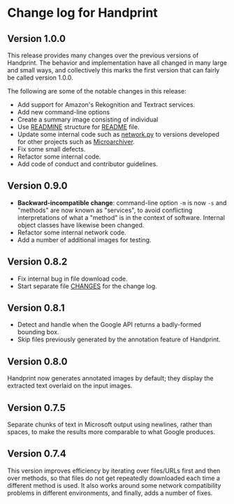 Change log for Handprint
========================

Version 1.0.0
--------------

This release provides many changes over the previous versions of Handprint.  The behavior and implementation have all changed in many large and small ways, and collectively this marks the first version that can fairly be called version 1.0.0.

The following are some of the notable changes in this release:

* Add support for Amazon's Rekognition and Textract services.
* Add new command-line options
* Create a summary image consisting of individual
* Use [READMINE](https://github.com/mhucka/readmine) structure for [README](README.md) file.
* Update some internal code such as [network.py](handprint/network.py) to versions developed for other projects such as [Microarchiver](https://github/caltechlibrary/microarchiver).
* Fix some small defects.
* Refactor some internal code.
* Add code of conduct and contributor guidelines.


Version 0.9.0
-------------

* **Backward-incompatible change**: command-line option `-m` is now `-s` and "methods" are now known as "services", to avoid conflicting interpretations of what a "method" is in the context of software.  Internal object classes have likewise been changed.
* Refactor some internal network code.
* Add a number of additional images for testing.


Version 0.8.2
-------------

* Fix internal bug in file download code.
* Start separate file [CHANGES](https://github.com/caltechlibrary/handprint/blob/master/CHANGES.md) for the change log.


Version 0.8.1
-------------

* Detect and handle when the Google API returns a badly-formed bounding box.
* Skip files previously generated by the annotation feature of Handprint.


Version 0.8.0
-------------

Handprint now generates annotated images by default; they display the extracted text overlaid on the input images.


Version 0.7.5
-------------

Separate chunks of text in Microsoft output using newlines, rather than spaces, to make the results more comparable to what Google produces.


Version 0.7.4
-------------

This version improves efficiency by iterating over files/URLs first and then over methods, so that files do not get repeatedly downloaded each time a different method is used.  It also works around some network compatibility problems in different environments, and finally, adds a number of fixes.
